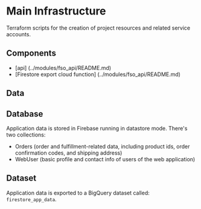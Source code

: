 # Main Infrastructure

Terraform scripts for the creation of project resources and related service accounts.

## Components 

- [api] (../modules/fso_api/README.md)
- [Firestore export cloud function] (../modules/fso_api/README.md)

## Data

## Database
Application data is stored in Firebase running in datastore mode.
There's two collections: 
- Orders (order and fulfillment-related data, including product ids, order confirmation codes, and shipping address)
- WebUser (basic profile and contact info of users of the web application)

## Dataset 
Application data is exported to a BigQuery dataset called: `firestore_app_data`.

